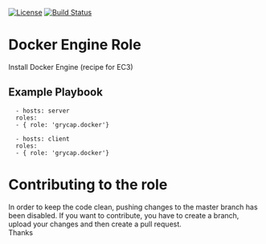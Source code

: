 [![License](https://img.shields.io/badge/license-Apache%202-blue.svg)](https://www.apache.org/licenses/LICENSE-2.0)
[![Build Status](https://travis-ci.org/grycap/ansible-role-ssh.svg?branch=master)](https://travis-ci.org/grycap/ansible-role-ssh)

Docker Engine Role
===================

Install Docker Engine (recipe for EC3)

Example Playbook
----------------
```
  - hosts: server
  roles:
  - { role: 'grycap.docker'}
```
```
  - hosts: client
  roles:
  - { role: 'grycap.docker'}
```

Contributing to the role
========================
In order to keep the code clean, pushing changes to the master branch has been disabled. If you want to contribute, you have to create a branch, upload your changes and then create a pull request.  
Thanks
